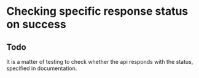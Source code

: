 # Checking specific response status on success
## Todo
It is a matter of testing to check whether the api responds with the status, specified in documentation. 